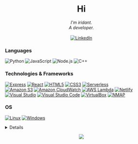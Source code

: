 <h1 align="center">Hi</h1>

<p align="center">
    <i>
        I'm iridant.<br>
        A developer.<br>
    </i><br>
    <a href="https://www.linkedin.com/in/odevie">
        <img src="https://img.shields.io/badge/LinkedIn-blue?style=flat-square&logo=linkedin" alt="LinkedIn">
    </a>

### Languages
![Python](https://img.shields.io/static/v1?style=for-the-badge&message=Python&color=3776AB&logo=Python&logoColor=FFFFFF&label=)
![JavaScript](https://img.shields.io/static/v1?style=for-the-badge&message=JavaScript&color=222222&logo=JavaScript&logoColor=F7DF1E&label=)
![Node.js](https://img.shields.io/static/v1?style=for-the-badge&message=Node.js&color=339933&logo=Node.js&logoColor=FFFFFF&label=)
![C++](https://img.shields.io/static/v1?style=for-the-badge&message=C%2B%2B&color=00599C&logo=C%2B%2B&logoColor=FFFFFF&label=)

### Technologies & Frameworks
[![Express](https://img.shields.io/badge/express.js-black?style=for-the-badge&logo=JavaScript)](https://github.com/iridant)
[![React](https://img.shields.io/static/v1?style=for-the-badge&message=React&color=222222&logo=React&logoColor=61DAFB&label=)](https://github.com/iridant)
[![HTML5](https://img.shields.io/static/v1?style=for-the-badge&message=HTML5&color=E34F26&logo=HTML5&logoColor=FFFFFF&label=)](https://github.com/iridant)
[![CSS3](https://img.shields.io/static/v1?style=for-the-badge&message=CSS&color=1572B6&logo=CSS3&logoColor=FFFFFF&label=)](https://github.com/iridant)
[![Serverless](https://img.shields.io/static/v1?style=for-the-badge&message=Serverless&color=FD5750&logo=Serverless&logoColor=FFFFFF&label=)](https://github.com/iridant)<br>
[![Amazon S3](https://img.shields.io/static/v1?style=for-the-badge&message=AWS+S3&color=569A31&logo=Amazon+S3&logoColor=FFFFFF&label=)](https://github.com/iridant)
[![Amazon CloudWatch](https://img.shields.io/static/v1?style=for-the-badge&message=Amazon+CloudWatch&color=FF4F8B&logo=Amazon+CloudWatch&logoColor=FFFFFF&label=)](https://github.com/iridant)
[![AWS Lambda](https://img.shields.io/static/v1?style=for-the-badge&message=AWS+Lambda&color=222222&logo=AWS+Lambda&logoColor=FF9900&label=)](https://github.com/iridant)
[![Netlify](https://img.shields.io/static/v1?style=for-the-badge&message=Netlify&color=222222&logo=Netlify&logoColor=00C7B7&label=)](https://github.com/iridant)<br>
[![Visual Studio](https://img.shields.io/static/v1?style=for-the-badge&message=Visual+Studio&color=5C2D91&logo=Visual+Studio&logoColor=FFFFFF&label=)](https://github.com/iridant)
[![Visual Studio Code](https://img.shields.io/static/v1?style=for-the-badge&message=VSCode&color=007ACC&logo=Visual+Studio+Code&logoColor=FFFFFF&label=)](https://github.com/iridant)
[![VirtualBox](https://img.shields.io/static/v1?style=for-the-badge&message=VirtualBox&color=183A61&logo=VirtualBox&logoColor=FFFFFF&label=)](https://github.com/iridant)
[![NMAP](https://img.shields.io/static/v1?style=for-the-badge&message=nmap&color=1572B6&logo=prdotco&logoColor=FFFFFF&label=)](https://github.com/iridant)

### OS
[![Linux](https://img.shields.io/badge/linux-black?style=for-the-badge&logo=archlinux)](https://github.com/iridant)
[![Windows](https://img.shields.io/badge/Windows-black?style=for-the-badge&logo=Windows)](https://github.com/iridant)

<details>
<p align="center">
  <a href="https://github.com/iridant">
    <img src="http://github-profile-summary-cards.vercel.app/api/cards/profile-details?username=iridant&theme=transparent" />
  </a>
  <a href="https://github.com/iridant">
    <img src="https://github-readme-streak-stats.herokuapp.com/?user=iridant&hide_border=true&card_width=338&theme=transparent" />
  </a>
  <a href="https://github.com/iridant">
    <img src="http://github-profile-summary-cards.vercel.app/api/cards/stats?username=iridant&theme=transparent" />
  </a>
  <a href="https://github.com/iridant">
    <img src="https://github-readme-stats.vercel.app/api/top-langs/?username=iridant&langs_count=10&exclude_repo=&hide=jupyter%20notebook,vim%20script,cmake,makefile,batchfile,emacs%20lisp,css,html&layout=default&card_width=699&hide_border=true&theme=transparent" />
  </a>
</p>
</details>

<p align="center">
  <a href="https://github.com/iridant">
    <img src="https://komarev.com/ghpvc/?username=iridant&color=blue&style=flat)" />
  </a>
</p>

<!--
**iridant/iridant** is a ✨ _special_ ✨ repository because its `README.md` (this file) appears on your GitHub profile.

Here are some ideas to get you started:

- 🔭 I’m currently working on ...
- 🌱 I’m currently learning ...
- 👯 I’m looking to collaborate on ...
- 🤔 I’m looking for help with ...
- 💬 Ask me about ...
- 📫 How to reach me: ...
- 😄 Pronouns: ...
- ⚡ Fun fact: ...
-->
